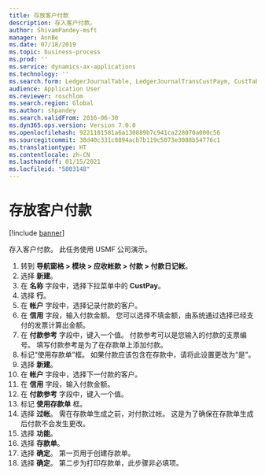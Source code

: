 ```yaml
---
title: 存放客户付款
description: 存入客户付款。
author: ShivamPandey-msft
manager: AnnBe
ms.date: 07/18/2019
ms.topic: business-process
ms.prod: ''
ms.service: dynamics-ax-applications
ms.technology: ''
ms.search.form: LedgerJournalTable, LedgerJournalTransCustPaym, CustTableLookup
audience: Application User
ms.reviewer: roschlom
ms.search.region: Global
ms.author: shpandey
ms.search.validFrom: 2016-06-30
ms.dyn365.ops.version: Version 7.0.0
ms.openlocfilehash: 9221101581a6a130889b7c941ca228070a000c56
ms.sourcegitcommit: 38d40c331c8894acb7b119c5073e3088b54776c1
ms.translationtype: HT
ms.contentlocale: zh-CN
ms.lasthandoff: 01/15/2021
ms.locfileid: "5003148"
---
```

# <a name="deposit-customer-payments"></a>存放客户付款

[!include [banner](../../includes/banner.md)]

存入客户付款。 此任务使用 USMF 公司演示。

1. 转到 **导航窗格 > 模块 > 应收帐款 > 付款 > 付款日记帐**。
2. 选择 **新建**。
3. 在 **名称** 字段中，选择下拉菜单中的 **CustPay**。
4. 选择 **行**。
5. 在 **帐户** 字段中，选择记录付款的客户。
6. 在 **信用** 字段，输入付款金额。 您可以选择不填金额，由系统通过选择已经支付的发票计算出金额。  
7. 在 **付款参考** 字段中，键入一个值。 付款参考可以是您输入的付款的支票编号。 填写付款参考是为了在存款单上添加付款。  
8. 标记“使用存款单”框。 如果付款应该包含在存款中，请将此设置更改为“是”。  
9. 选择 **新建**。
10. 在 **帐户** 字段中，选择下一付款的客户。
11. 在 **信用** 字段，输入付款金额。
12. 在 **付款参考** 字段中，键入一个值。
13. 标记 **使用存款单** 框。
14. 选择 **过帐**。 需在存款单生成之前，对付款过帐。 这是为了确保在存款单生成后付款不会发生更改。  
15. 选择 **功能**。
16. 选择 **存款单**。
17. 选择 **确定**。 第一页用于创建存款单。  
18. 选择 **确定**。 第二步为打印存款单，此步骤非必填项。  

